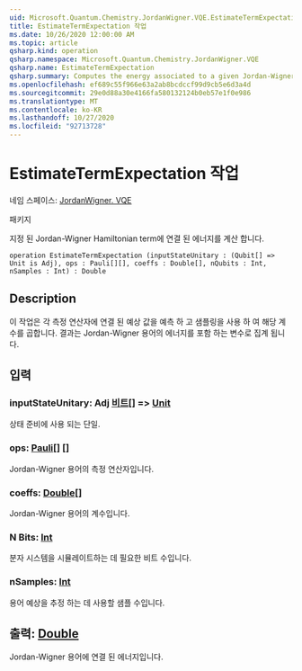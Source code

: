 ```yaml
---
uid: Microsoft.Quantum.Chemistry.JordanWigner.VQE.EstimateTermExpectation
title: EstimateTermExpectation 작업
ms.date: 10/26/2020 12:00:00 AM
ms.topic: article
qsharp.kind: operation
qsharp.namespace: Microsoft.Quantum.Chemistry.JordanWigner.VQE
qsharp.name: EstimateTermExpectation
qsharp.summary: Computes the energy associated to a given Jordan-Wigner Hamiltonian term
ms.openlocfilehash: ef689c55f966e63a2ab8bcdccf99d9cb5e6d3a4d
ms.sourcegitcommit: 29e0d88a30e4166fa580132124b0eb57e1f0e986
ms.translationtype: MT
ms.contentlocale: ko-KR
ms.lasthandoff: 10/27/2020
ms.locfileid: "92713728"
---
```

# <a name="estimatetermexpectation-operation"></a>EstimateTermExpectation 작업

네임 스페이스: [JordanWigner. VQE](xref:Microsoft.Quantum.Chemistry.JordanWigner.VQE)

패키지 [](https://nuget.org/packages/)


지정 된 Jordan-Wigner Hamiltonian term에 연결 된 에너지를 계산 합니다.

```qsharp
operation EstimateTermExpectation (inputStateUnitary : (Qubit[] => Unit is Adj), ops : Pauli[][], coeffs : Double[], nQubits : Int, nSamples : Int) : Double
```


## <a name="description"></a>Description

이 작업은 각 측정 연산자에 연결 된 예상 값을 예측 하 고 샘플링을 사용 하 여 해당 계수를 곱합니다.
결과는 Jordan-Wigner 용어의 에너지를 포함 하는 변수로 집계 됩니다.

## <a name="input"></a>입력

### <a name="inputstateunitary--qubit--unit-adj"></a>inputStateUnitary: Adj [비트](xref:microsoft.quantum.lang-ref.qubit)[] => [Unit](xref:microsoft.quantum.lang-ref.unit)

상태 준비에 사용 되는 단일.


### <a name="ops--pauli"></a>ops: [Pauli](xref:microsoft.quantum.lang-ref.pauli)[] []

Jordan-Wigner 용어의 측정 연산자입니다.


### <a name="coeffs--double"></a>coeffs: [Double](xref:microsoft.quantum.lang-ref.double)[]

Jordan-Wigner 용어의 계수입니다.


### <a name="nqubits--int"></a>N Bits: [Int](xref:microsoft.quantum.lang-ref.int)

분자 시스템을 시뮬레이트하는 데 필요한 비트 수입니다.


### <a name="nsamples--int"></a>nSamples: [Int](xref:microsoft.quantum.lang-ref.int)

용어 예상을 추정 하는 데 사용할 샘플 수입니다.



## <a name="output--double"></a>출력: [Double](xref:microsoft.quantum.lang-ref.double)

Jordan-Wigner 용어에 연결 된 에너지입니다.